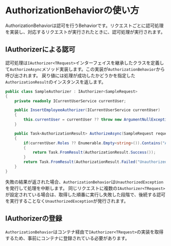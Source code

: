 # AuthorizationBehaviorの使い方

AuthorizationBehaviorは認可を行うBehaviorです。リクエストごとに認可処理を実装し、対応するリクエストが実行されたときに、認可処理が実行されます。

## IAuthorizerによる認可

認可処理は`IAuthorizer<TRequest>`インターフェイスを継承したクラスを定義して`AuthorizeAsync`メソッド実装します。この実装が`AuthorizationBehavior`から呼び出されます。
戻り値には処理が成功したかどうかを指定した`AuthorizationResult`のインスタンスを返します。

```cs
public class SampleAuthorizer : IAuthorizer<SampleRequest>
{
    private readonly ICurrentUserService currentUser;

    public InsertEmployeeAuthorizer(ICurrentUserService currentUser)
    {
        this.currentUser = currentUser ?? throw new ArgumentNullException(nameof(currentUser));
    }

    public Task<AuthorizationResult> AuthorizeAsync(SampleRequest request, CancellationToken cancellationToken)
    {
        if(currentUser.Roles ?? Enumerable.Empty<string>()).Contains("Admin")
        {
            return Task.FromResult(AuthorizationResult.Success());
        }
        return Task.FromResult(AuthorizationResult.Failed("Unauthorized"));
    }
}
```

失敗の結果が返された場合、`AuthorizationBehavior`は`UnauthorizedException`を発行して処理を中断します。
同じリクエストに複数の`IAuthorizer<TRequest>`が設定されている場合は、取得した順番に実行し失敗した段階で、後続する認可を実行することなく`UnauthorizedException`が発行されます。

## IAuthorizerの登録

`AuthorizationBehavior`はコンテナ経由で`IAuthorizer<TRequest>`の実装を取得するため、事前にコンテナに登録されている必要があります。